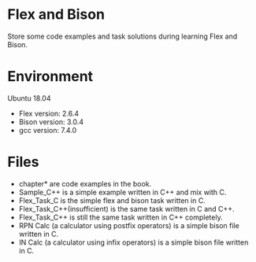 # Flex and Bison

Store some code examples and task solutions during learning Flex and Bison.

# Environment

Ubuntu 18.04

* Flex version: 2.6.4
* Bison version: 3.0.4
* gcc version: 7.4.0

# Files

- chapter* are code examples in the book.
- Sample_C++ is a simple example written in C++ and mix with C.
- Flex_Task_C is the simple flex and bison task written in C.
- Flex_Task_C++(insufficient) is the same task written in C and C++.
- Flex_Task_C++ is still the same task written in C++ completely.
- RPN Calc (a calculator using postfix operators) is a simple bison file written in C.
- IN Calc (a calculator using infix operators) is a simple bison file written in C.